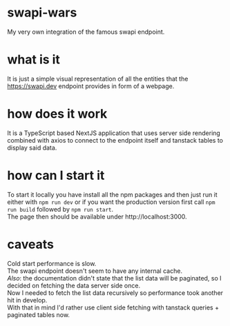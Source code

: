 # swapi-wars
My very own integration of the famous swapi endpoint.

# what is it
It is just a simple visual representation of all the entities that the https://swapi.dev endpoint provides in form of a webpage.

# how does it work
It is a TypeScript based NextJS application that uses server side rendering combined with axios to connect to the endpoint itself and tanstack tables to display said data.

# how can I start it
To start it locally you have install all the npm packages and then just run it either with `npm run dev` or if you want the production version first call `npm run build` followed by `npm run start`.  
The page then should be available under http://localhost:3000.

# caveats
Cold start performance is slow.  
The swapi endpoint doesn't seem to have any internal cache.  
*Also*: the documentation didn't state that the list data will be paginated, so I decided on fetching the data server side once.  
Now I needed to fetch the list data recursively so performance took another hit in develop.  
With that in mind I'd rather use client side fetching with tanstack queries + paginated tables now.
